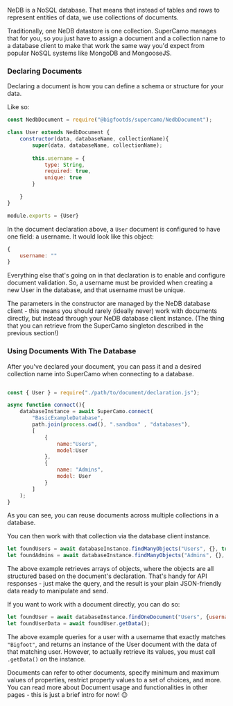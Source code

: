 NeDB is a NoSQL database. That means that instead of tables and rows to represent entities of data, we use collections of documents.

Traditionally, one NeDB datastore is one collection. SuperCamo manages that for you, so you just have to assign a document and a collection name to a database client to make that work the same way you'd expect from popular NoSQL systems like MongoDB and MongooseJS.


### Declaring Documents 

Declaring a document is how you can define a schema or structure for your data.

Like so:

```js
const NedbDocument = require("@bigfootds/supercamo/NedbDocument");

class User extends NedbDocument {
	constructor(data, databaseName, collectionName){
		super(data, databaseName, collectionName);
		
		this.username = {
			type: String,
			required: true,
			unique: true
		}

	}
}

module.exports = {User}
```

In the document declaration above, a `User` document is configured to have one field: a username. It would look like this object:

```js
{
	username: ""
}
```

Everything else that's going on in that declaration is to enable and configure document validation. So, a username must be provided when creating a new User in the database, and that username must be unique.

The parameters in the constructor are managed by the NeDB database client - this means you should rarely (ideally never) work with documents directly, but instead through your NeDB database client instance. (The thing that you can retrieve from the SuperCamo singleton described in the previous section!)

### Using Documents With The Database

After you've declared your document, you can pass it and a desired collection name into SuperCamo when connecting to a database.

```js

const { User } = require("./path/to/document/declaration.js");

async function connect(){
	databaseInstance = await SuperCamo.connect(
		"BasicExampleDatabase", 
		path.join(process.cwd(), ".sandbox" , "databases"),
		[
			{
				name:"Users", 
				model:User
			},
			{
				name: "Admins", 
				model: User
			}
		]
	);
}
```

As you can see, you can reuse documents across multiple collections in a database.

You can then work with that collection via the database client instance.

```js
let foundUsers = await databaseInstance.findManyObjects("Users", {}, true);
let foundAdmins = await databaseInstance.findManyObjects("Admins", {}, true);
```

The above example retrieves arrays of objects, where the objects are all structured based on the document's declaration. That's handy for API responses - just make the query, and the result is your plain JSON-friendly data ready to manipulate and send.

If you want to work with a document directly, you can do so:

```js
let foundUser = await databaseInstance.findOneDocument("Users", {username: "Bigfoot"}, true);
let foundUserData = await foundUser.getData();
```

The above example queries for a user with a username that exactly matches `"Bigfoot"`, and returns an instance of the User document with the data of that matching user. However, to actually retrieve its values, you must call `.getData()` on the instance.

Documents can refer to other documents, specify minimum and maximum values of properties, restrict property values to a set of choices, and more.
You can read more about Document usage and functionalities in other pages - this is just a brief intro for now! 😉